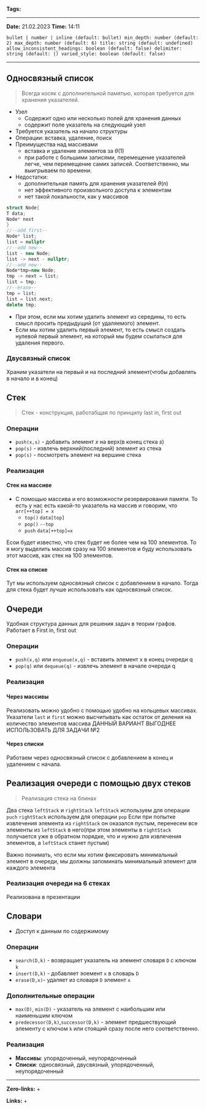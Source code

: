 **Tags:** 
____
**Date:** 21.02.2023
**Time:** 14:11
```toc style:
bullet | number | inline (default: bullet) min_depth: number (default: 2) max_depth: number (default: 6) title: string (default: undefined) allow_inconsistent_headings: boolean (default: false) delimiter: string (default: |) varied_style: boolean (default: false)
```
____
## Односвязный список
>Всегда косяк с дополнительной памятью, которая требуется для хранения указателей.
+ Узел
	+ Содержит одно или несколько полей для хранения данных
	+ содержит поле указатель на следующий узел
+ Требуется указатель на начало структуры
+ Операции: вставка, удаление, поиск
+ Преимущества над массивами
	+ вставка и удаление элементов за $\theta(1)$
	+ при работе с большими записями, перемещение указателей легче, чем перемещение самих записей. Соответственно, мы выигрываем по времени.
+ Недостатки:
	+ дополнительная память для хранения указателей $\theta(n)$
	+ нет эффективного произвольного доступа к элементам
	+ нет такой локальности, как у массивов
```C++
struct Node{
T data;
Node* next
}
//--add first--
Node* list;
list = nullptr
//--add new--
list - new Node;
list -> next - nullptr;
//--add new--
Node*tmp=new Node;
tmp -> next = list;
list = tmp;
//--erase--
tmp = list;
list = list.next;
delete tmp;
```
+ При этом, если мы хотим удалить элемент из середины, то есть смысл просить предыдущий (от удаляемого) элемент.
+ Если мы хотим удалить первый элемент, то есть смысл создать нулевой первый элемент, на который мы будем ссылаться для удаления первого.
### Двусвязный список
Храним указатели на первый и на последний элемент(чтобы добавлять в начало и в конец)

## Стек
>Стек - конструкция, работабщая по принципу last in, first out
### Операции
+ `push(x,s)` - добавить элемент $x$ на верх(в конец стека $s$)
+ `pop(s)` -  извлечь верхний(последний) элемент из стека
+ `pop(s)` - посмотреть элемент на вершине стека
### Реализация
#### Стек на массиве
+ С помощью массива и его возможности резервирования памяти. 
  То есть у нас есть какой-то указатель на массив и говорим, что `arr[++top] = x` 
	+ `top()`
	      `data[top]`
	+ `pop()`
		`--top` 
	+ `push`
		`data[++top]=x`

Есои будет известно, что стек будет не более чем на 100 элементов. То я могу выделить массив сразу на 100 элементов и буду использовать этот массив, как стек на 100 элементов.
#### Стек на списке
Тут мы используем односвязный список с добавлением в начало. Тогда для стека будет лучше использовать как односвязный список.

## Очереди 
Удобная структура данных для решения задач в теории графов.
Работает в First in, first out
### Операции
+ `push(x,q)` или `enqueue(x,q)` -  вставить элемент x в конец очереди q
+ `pop(q)` или `dequeue(q)` - извлечь элемент в начале очереди q
### Реализация
#### Через массивы
Реализовать можно удобно с помощью удобно на кольцевых массивах. Указатели   `last` и `first` можно высчитывать как остаток от деления на количество элементов массива
ДАННЫЙ ВАРИАНТ ВЫГОДНЕЕ ИСПОЛЬЗОВАТЬ ДЛЯ ЗАДАЧИ №2
#### Через списки
Работаем через односвязный список с добавлением в конец и удалением с начала. 

## Реализация очереди с помощью двух стеков
>Реализация стека на блинах

Два стека `leftStack` и `rightStack`
`leftStack` используем для операции `puch`
`rightStack` используем для операции `pop`
Если при попытке извлечения элемента из `rightStack` он оказался пустым, перенесем все элементы из `leftStack` в него(при этом элементы в `rightStack` получается уже в обратном порядке, что и нужно для извлечения элементов, а `leftStack` станет пустым)

Важно понимать, что если мы хотим фиксировать минимальный элемент в очереди, мы должны запоминать минимальный элемент для каждого элемента 


### Реализация очереди на 6 стеках
Реализована в презентации

## Словари
+ Доступ к данным по содержимому
### Операции
+ `search(D,k)` - возвращает указатель на элемент словаря `D` с ключом `k`
+ `insert(D,k)` - добавляет эоемент `x` в словарь `D`
+ `erase(D,x)`- удаляет из словаря `D` элемент `x`
### Дополнительные операции
+ `max(D)`, `min(D)` - указатель на элемент с наибольшим или наименьшим ключом
+ `predecessor(D,k)`,`successor(D,k)` - элемент предшествующий элементу с ключом `k` или стоящий сразу после него соответственно.
### Реализация
+ **Массивы**: упорядоченный, неупорядоченный
+ **Списки**: односвязный, двусвязный, упорядоченный, неупорядоченный
____
**Zero-links:**
+ 

**Links:**
+ 